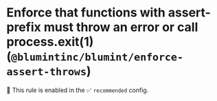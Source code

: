 # Enforce that functions with assert- prefix must throw an error or call process.exit(1) (`@blumintinc/blumint/enforce-assert-throws`)

💼 This rule is enabled in the ✅ `recommended` config.

<!-- end auto-generated rule header -->
